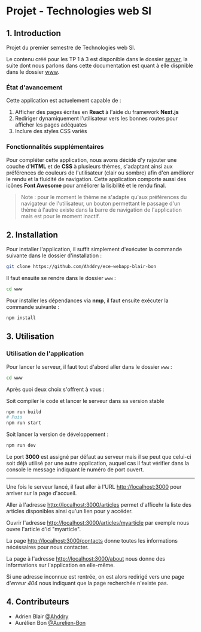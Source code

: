 # Projet - Technologies web SI

## 1. Introduction

Projet du premier semestre de Technologies web SI.

Le contenu créé pour les TP 1 à 3 est disponible dans le dossier [server](https://github.com/Ahddry/ece-webapp-blair-bon/tree/main/server), la suite dont nous parlons dans cette documentation est quant à elle dispnible dans le dossier [www](https://github.com/Ahddry/ece-webapp-blair-bon/tree/main/www).

### État d'avancement

Cette application est actuelement capable de :

1. Afficher des pages écrites en **React** à l'aide du framework **Next.js**
2. Rediriger dynamiquement l'utilisateur vers les bonnes routes pour afficher les pages adéquates
3. Inclure des styles CSS variés

### Fonctionnalités supplémentaires

Pour compléter cette application, nous avons décidé d'y rajouter une couche d'**HTML** et de **CSS** à plusieurs thèmes, s'adaptant ainsi aux préférences de couleurs de l'utilisateur (clair ou sombre) afin d'en améliorer le rendu et la fluidité de navigation.
Cette application comporte aussi des icônes **Font Awesome** pour améliorer la lisibilité et le rendu final.

>Note : pour le moment le thème ne s'adapte qu'aux préférences du navigateur de l'utilisateur, un bouton permettant le passage d'un thème à l'autre existe dans la barre de navigation de l'application mais est pour le moment inactif.

## 2. Installation

Pour installer l'application, il suffit simplement d'exécuter la commande suivante dans le dossier d'installation :

```bash
git clone https://github.com/Ahddry/ece-webapp-blair-bon
```

Il faut ensuite se rendre dans le dossier `www` :

```bash
cd www
```

Pour installer les dépendances via **nmp**, il faut ensuite exécuter la commande suivante :

```bash
npm install
```

## 3. Utilisation

### Utilisation de l'application

Pour lancer le serveur, il faut tout d'abord aller dans le dossier `www` :

```bash
cd www
```

Après quoi deux choix s'offrent à vous :

Soit compiler le code et lancer le serveur dans sa version stable

```bash
npm run build
# Puis
npm run start
```

Soit lancer la version de développement :

```bash
npm run dev
```

Le port **3000** est assigné par défaut au serveur mais il se peut que celui-ci soit déjà utilisé par une autre application, auquel cas il faut vérifier dans la console le message indiquant le numéro de port ouvert.

***

Une fois le serveur lancé, il faut aller à l'URL <http://localhost:3000> pour arriver sur la page d'accueil.

Aller à l'adresse <http://localhost:3000/articles> permet d'afficehr la liste des articles disponibles ainsi qu'un lien pour y accéder.

Ouvrir l'adresse <http://localhost:3000/articles/myarticle> par exemple nous ouvre l'article d'id "myarticle".

La page <http://localhost:3000/contacts> donne toutes les informations nécéssaires pour nous contacter.

La page à l'adresse <http://localhost:3000/about> nous donne des informations sur l'application en elle-même.

Si une adresse inconnue est rentrée, on est alors redirigé vers une page d'*erreur 404* nous indiquant que la page recherchée n'existe pas.

## 4. Contributeurs

- Adrien Blair [@Ahddry](https://github.com/Ahddry)
- Aurélien Bon [@Aurelien-Bon](https://github.com/Aurelien-Bon)
